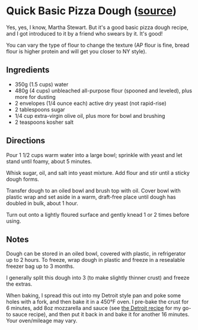 # Quick Basic Pizza Dough ([source](https://www.marthastewart.com/332275/basic-pizza-dough))

Yes, yes, I know, Martha Stewart. But it's a good basic pizza dough recipe, and I got introduced to it by a friend who swears by it.  It's good!

You can vary the type of flour to change the texture (AP flour is fine, bread flour is higher protein and will get you closer to NY style).

## Ingredients

* 350g (1.5 cups) water
* 480g (4 cups) unbleached all-purpose flour (spooned and leveled), plus more for dusting
* 2 envelopes (1/4 ounce each) active dry yeast (not rapid-rise)
* 2 tablespoons sugar
* 1/4 cup extra-virgin olive oil, plus more for bowl and brushing
* 2 teaspoons kosher salt

## Directions

Pour 1 1/2 cups warm water into a large bowl; sprinkle with yeast and let stand until foamy, about 5 minutes.

Whisk sugar, oil, and salt into yeast mixture.
Add flour and stir until a sticky dough forms.

Transfer dough to an oiled bowl and brush top with oil.
Cover bowl with plastic wrap and set aside in a warm, draft-free place until dough has doubled in bulk, about 1 hour.

Turn out onto a lightly floured surface and gently knead 1 or 2 times before using.

## Notes

Dough can be stored in an oiled bowl, covered with plastic, in refrigerator up to 2 hours.
To freeze, wrap dough in plastic and freeze in a resealable freezer bag up to 3 months.

I generally split this dough into 3 (to make slightly thinner crust) and freeze the extras.

When baking, I spread this out into my Detroit style pan and poke some holes with a fork, and then bake it in a 450°F oven.
I pre-bake the crust for 6 minutes, add 8oz mozzarella and sauce (see [the Detroit recipe](./detroit-style-pizza.md#sauce-and-toppings) for my go-to sauce recipe), and then put it back in and bake it for another 16 minutes.
Your oven/mileage may vary.
